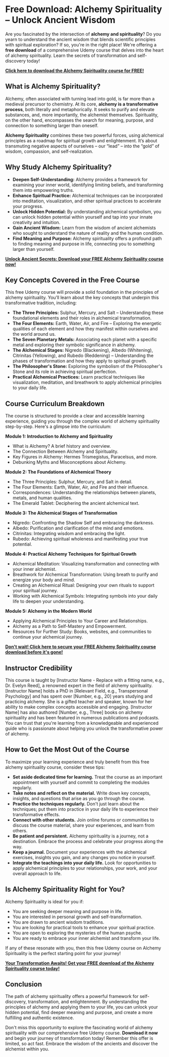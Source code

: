 # Free Download: Alchemy Spirituality – Unlock Ancient Wisdom

Are you fascinated by the intersection of **alchemy and spirituality**? Do you yearn to understand the ancient wisdom that blends scientific principles with spiritual exploration? If so, you're in the right place! We're offering a **free download** of a comprehensive Udemy course that delves into the heart of alchemy spirituality. Learn the secrets of transformation and self-discovery today!

[**Click here to download the Alchemy Spirituality course for FREE!**](https://udemywork.com/alchemy-spirituality)

## What is Alchemy Spirituality?

Alchemy, often associated with turning lead into gold, is far more than a medieval precursor to chemistry. At its core, **alchemy is a transformative process**, both literally and metaphorically. It seeks to purify and elevate substances, and, more importantly, the alchemist themselves. Spirituality, on the other hand, encompasses the search for meaning, purpose, and connection to something larger than oneself.

**Alchemy Spirituality** combines these two powerful forces, using alchemical principles as a roadmap for spiritual growth and enlightenment. It’s about transmuting negative aspects of ourselves – our “lead” – into the “gold” of wisdom, compassion, and self-realization.

## Why Study Alchemy Spirituality?

*   **Deepen Self-Understanding:** Alchemy provides a framework for examining your inner world, identifying limiting beliefs, and transforming them into empowering truths.
*   **Enhance Spiritual Practice:** Alchemical techniques can be incorporated into meditation, visualization, and other spiritual practices to accelerate your progress.
*   **Unlock Hidden Potential:** By understanding alchemical symbolism, you can unlock hidden potential within yourself and tap into your innate creativity and intuition.
*   **Gain Ancient Wisdom:** Learn from the wisdom of ancient alchemists who sought to understand the nature of reality and the human condition.
*   **Find Meaning and Purpose:** Alchemy spirituality offers a profound path to finding meaning and purpose in life, connecting you to something larger than yourself.

[**Unlock Ancient Secrets: Download your FREE Alchemy Spirituality course now!**](https://udemywork.com/alchemy-spirituality)

## Key Concepts Covered in the Free Course

This free Udemy course will provide a solid foundation in the principles of alchemy spirituality. You’ll learn about the key concepts that underpin this transformative tradition, including:

*   **The Three Principles:** Sulphur, Mercury, and Salt – Understanding these foundational elements and their roles in alchemical transformation.
*   **The Four Elements:** Earth, Water, Air, and Fire – Exploring the energetic qualities of each element and how they manifest within ourselves and the world around us.
*   **The Seven Planetary Metals:** Associating each planet with a specific metal and exploring their symbolic significance in alchemy.
*   **The Alchemical Stages:** Nigredo (Blackening), Albedo (Whitening), Citrinitas (Yellowing), and Rubedo (Reddening) – Understanding the phases of transformation and how they apply to spiritual growth.
*   **The Philosopher's Stone:** Exploring the symbolism of the Philosopher's Stone and its role in achieving spiritual perfection.
*   **Practical Alchemical Practices:** Learn practical techniques like visualization, meditation, and breathwork to apply alchemical principles to your daily life.

## Course Curriculum Breakdown

The course is structured to provide a clear and accessible learning experience, guiding you through the complex world of alchemy spirituality step-by-step. Here's a glimpse into the curriculum:

**Module 1: Introduction to Alchemy and Spirituality**

*   What is Alchemy? A brief history and overview.
*   The Connection Between Alchemy and Spirituality.
*   Key Figures in Alchemy: Hermes Trismegistus, Paracelsus, and more.
*   Debunking Myths and Misconceptions about Alchemy.

**Module 2: The Foundations of Alchemical Theory**

*   The Three Principles: Sulphur, Mercury, and Salt in detail.
*   The Four Elements: Earth, Water, Air, and Fire and their influence.
*   Correspondences: Understanding the relationships between planets, metals, and human qualities.
*   The Emerald Tablet: Deciphering the ancient alchemical text.

**Module 3: The Alchemical Stages of Transformation**

*   Nigredo: Confronting the Shadow Self and embracing the darkness.
*   Albedo: Purification and clarification of the mind and emotions.
*   Citrinitas: Integrating wisdom and embracing the light.
*   Rubedo: Achieving spiritual wholeness and manifesting your true potential.

**Module 4: Practical Alchemy Techniques for Spiritual Growth**

*   Alchemical Meditation: Visualizing transformation and connecting with your inner alchemist.
*   Breathwork for Alchemical Transformation: Using breath to purify and energize your body and mind.
*   Creating an Alchemical Ritual: Designing your own rituals to support your spiritual journey.
*   Working with Alchemical Symbols: Integrating symbols into your daily life to deepen your understanding.

**Module 5: Alchemy in the Modern World**

*   Applying Alchemical Principles to Your Career and Relationships.
*   Alchemy as a Path to Self-Mastery and Empowerment.
*   Resources for Further Study: Books, websites, and communities to continue your alchemical journey.

[**Don't wait! Click here to secure your FREE Alchemy Spirituality course download before it's gone!**](https://udemywork.com/alchemy-spirituality)

## Instructor Credibility

This course is taught by [Instructor Name - Replace with a fitting name, e.g., Dr. Evelyn Reed], a renowned expert in the field of alchemy spirituality. [Instructor Name] holds a PhD in [Relevant Field, e.g., Transpersonal Psychology] and has spent over [Number, e.g., 20] years studying and practicing alchemy. She is a gifted teacher and speaker, known for her ability to make complex concepts accessible and engaging. [Instructor Name] has also authored [Number, e.g., Three] books on alchemy spirituality and has been featured in numerous publications and podcasts. You can trust that you're learning from a knowledgeable and experienced guide who is passionate about helping you unlock the transformative power of alchemy.

## How to Get the Most Out of the Course

To maximize your learning experience and truly benefit from this free alchemy spirituality course, consider these tips:

*   **Set aside dedicated time for learning.** Treat the course as an important appointment with yourself and commit to completing the modules regularly.
*   **Take notes and reflect on the material.** Write down key concepts, insights, and questions that arise as you go through the course.
*   **Practice the techniques regularly.** Don't just learn about the techniques; put them into practice in your daily life to experience their transformative effects.
*   **Connect with other students.** Join online forums or communities to discuss the course material, share your experiences, and learn from others.
*   **Be patient and persistent.** Alchemy spirituality is a journey, not a destination. Embrace the process and celebrate your progress along the way.
*   **Keep a journal.** Document your experiences with the alchemical exercises, insights you gain, and any changes you notice in yourself.
*   **Integrate the teachings into your daily life.** Look for opportunities to apply alchemical principles to your relationships, your work, and your overall approach to life.

## Is Alchemy Spirituality Right for You?

Alchemy Spirituality is ideal for you if:

*   You are seeking deeper meaning and purpose in life.
*   You are interested in personal growth and self-transformation.
*   You are drawn to ancient wisdom traditions.
*   You are looking for practical tools to enhance your spiritual practice.
*   You are open to exploring the mysteries of the human psyche.
*   You are ready to embrace your inner alchemist and transform your life.

If any of these resonate with you, then this free Udemy course on Alchemy Spirituality is the perfect starting point for your journey!

[**Your Transformation Awaits! Get your FREE download of the Alchemy Spirituality course today!**](https://udemywork.com/alchemy-spirituality)

## Conclusion

The path of alchemy spirituality offers a powerful framework for self-discovery, transformation, and enlightenment. By understanding the principles of alchemy and applying them to your life, you can unlock your hidden potential, find deeper meaning and purpose, and create a more fulfilling and authentic existence.

Don't miss this opportunity to explore the fascinating world of alchemy spirituality with our comprehensive free Udemy course. **Download it now** and begin your journey of transformation today! Remember this offer is limited, so act fast. Embrace the wisdom of the ancients and discover the alchemist within you.
